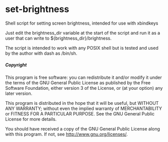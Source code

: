 # set-brightness
Shell script for setting screen brightness, intended for use with xbindkeys

Just edit the brightness_dir variable at the start of the script and run it as
a user that can write to ${brightness_dir}/brightness.

The script is intended to work with any POSIX shell but is tested and used by
the author with dash as /bin/sh.

##### Copyright
This program is free software: you can redistribute it and/or modify
it under the terms of the GNU General Public License as published by
the Free Software Foundation, either version 3 of the License, or
(at your option) any later version.

This program is distributed in the hope that it will be useful,
but WITHOUT ANY WARRANTY; without even the implied warranty of
MERCHANTABILITY or FITNESS FOR A PARTICULAR PURPOSE.  See the
GNU General Public License for more details.

You should have received a copy of the GNU General Public License
along with this program.  If not, see <http://www.gnu.org/licenses/>.
